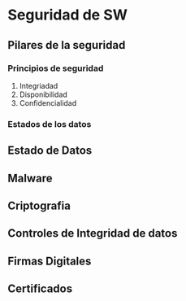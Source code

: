 # Seguridad de SW
## Pilares de la seguridad
### Principios de seguridad
1. Integriadad
2. Disponibilidad
3. Confidencialidad
### Estados de los datos

## Estado de Datos
## Malware
## Criptografia
## Controles de Integridad de datos
## Firmas Digitales
## Certificados

